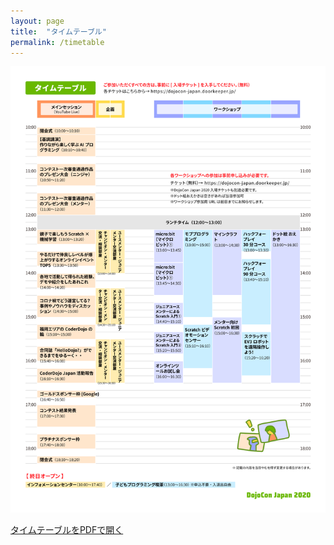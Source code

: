 ```yaml
---
layout: page
title:  "タイムテーブル"
permalink: /timetable
---
```


<img src="/img/timetable.png">

<a href="/img/timetable.pdf"  class="button" target="_blank" rel="noopener">タイムテーブルをPDFで開く</a>